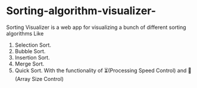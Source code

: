 # Sorting-algorithm-visualizer-
Sorting Visualizer is a web app for visualizing a bunch of different sorting algorithms Like

1. Selection Sort.
2. Bubble Sort.
3. Insertion Sort.
4. Merge Sort.
5. Quick Sort.
With the functionality of ⏳(Processing Speed Control) and 📏(Array Size Control)
